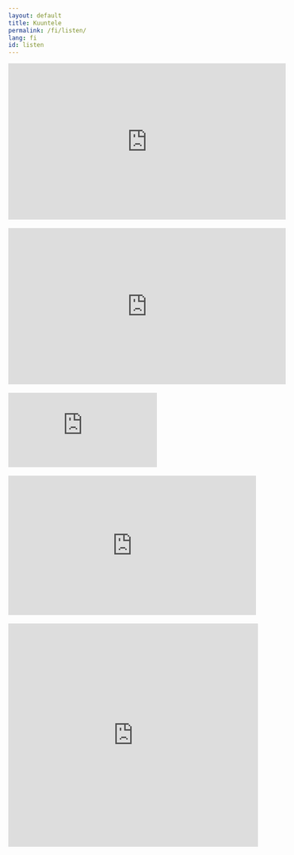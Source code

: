 ```yaml
---
layout: default
title: Kuuntele
permalink: /fi/listen/
lang: fi
id: listen
---
```





<div class="video">
<iframe width="560" height="315" src="https://www.youtube.com/embed/s3EkzvsbVZw?start=17" frameborder="0" allow="accelerometer; autoplay; encrypted-media; gyroscope; picture-in-picture" allowfullscreen></iframe>
</div>

<br/>

<div class="video">
<iframe width="560" height="315" src="https://www.youtube.com/embed/JCnfQejWKLs" frameborder="0" allow="accelerometer; autoplay; encrypted-media; gyroscope; picture-in-picture" allowfullscreen></iframe>
</div>

<br/>


<div class="video">
<iframe src="https://player.vimeo.com/video/123874424?color=ffffff&byline=0&portrait=0"  frameborder="0" webkitallowfullscreen mozallowfullscreen allowfullscreen></iframe>
</div>

<br/>

<div class="video">
<iframe src="https://player.vimeo.com/video/124854081?color=ffffff&byline=0&portrait=0" width="500" height="281" frameborder="0" webkitallowfullscreen mozallowfullscreen allowfullscreen></iframe>
</div>


<br/>

<div class="video">
<iframe width="100%" height="450" scrolling="no" frameborder="no" src="https://w.soundcloud.com/player/?url=https%3A//api.soundcloud.com/playlists/103541231&amp;auto_play=false&amp;hide_related=false&amp;show_comments=true&amp;show_user=false&amp;show_artwork=false&amp;show_reposts=false&amp;visual=true"></iframe>
</div>
